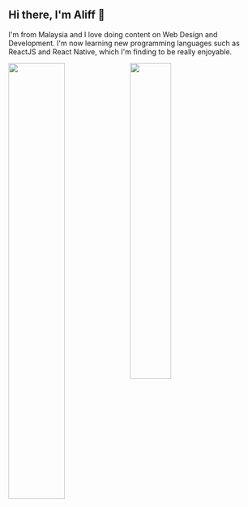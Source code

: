 ## Hi there, I'm Aliff 👋

I'm from Malaysia and I love doing content on Web Design and Development. I'm now learning new programming languages such as ReactJS and React Native, which I'm finding to be really enjoyable.


<img align="left" width="47%" src="https://github-readme-stats.vercel.app/api?username=aliffazfar&show_icons=true&theme=dark" />
<img align="left"  width="40%" src="https://github-readme-stats.vercel.app/api/top-langs/?username=aliffazfar&layout=compact&theme=dark" />


